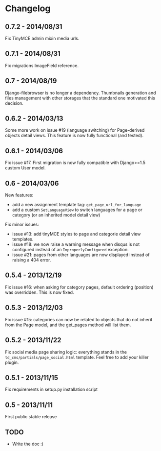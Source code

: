 # Changelog

## 0.7.2 - 2014/08/31

Fix TinyMCE admin mixin media urls.

## 0.7.1 - 2014/08/31

Fix migrations ImageField reference.

## 0.7 - 2014/08/19

Django-filebrowser is no longer a dependency. Thumbnails generation and files management with other storages that the standard one motivated this decision.

## 0.6.2 - 2014/03/13

Some more work on issue #19 (language switching) for Page-derived objects detail views. This feature is now fully functional (and tested).

## 0.6.1 - 2014/03/06

Fix issue #17. First migration is now fully compatible with Django>=1.5 custom User model.

## 0.6 - 2014/03/06

New features:

* add a new assignment template tag: `get_page_url_for_language` 
* add a custom `SetLanguageView` to switch languages for a page or category (or an inherited model detail view)

Fix minor issues:

* issue #13: add tinyMCE styles to page and categorie detail view templates.
* issue #18: we now raise a warning message when disqus is not configured instead of an `ImproperlyConfigured` exception.
* issue #21: pages from other languages are now displayed instead of raising a 404 error.

## 0.5.4 - 2013/12/19

Fix issue #16: when asking for category pages, default ordering (position) was overridden. This is now fixed.

## 0.5.3 - 2013/12/03

Fix issue #15: categories can now be related to objects that do not inherit from the Page model, and the get_pages method will list them.

## 0.5.2 - 2013/11/22

Fix social media page sharing logic: everything stands in the `td_cms/partials/page_social.html` template. Feel free to add your killer plugin.

## 0.5.1 - 2013/11/15

Fix requirements in setup.py installation script

## 0.5 - 2013/11/11

First public stable release

## TODO

* Write the doc :)
